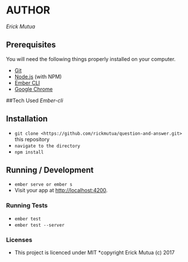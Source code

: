 # AUTHOR
*Erick Mutua*

## Prerequisites

You will need the following things properly installed on your computer.

* [Git](https://git-scm.com/)
* [Node.js](https://nodejs.org/) (with NPM)
* [Ember CLI](https://ember-cli.com/)
* [Google Chrome](https://google.com/chrome/)

##Tech Used
*Ember-cli*

## Installation

* `git clone <https://github.com/rickmutua/question-and-answer.git>` this repository
* `navigate to the directory`
* `npm install`

## Running / Development

* `ember serve or ember s`
* Visit your app at [http://localhost:4200](http://localhost:4200).


### Running Tests

* `ember test`
* `ember test --server`


### Licenses
* This project is licenced under MIT
*copyright Erick Mutua (c) 2017 
